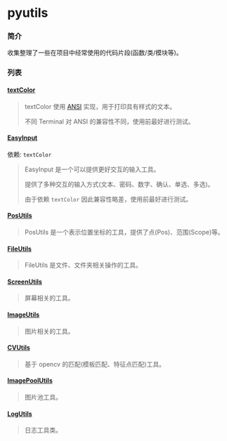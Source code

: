 # pyutils

### 简介

收集整理了一些在项目中经常使用的代码片段(函数/类/模块等)。

### 列表

#### [textColor](utils/textColor)

> textColor 使用 [ANSI](https://zh.wikipedia.org/wiki/ANSI转义序列) 实现，用于打印具有样式的文本。
>
> 不同 Terminal 对 ANSI 的兼容性不同，使用前最好进行测试。

#### [EasyInput](utils/EasyInput)

依赖: `textColor`

> EasyInput 是一个可以提供更好交互的输入工具。
>
> 提供了多种交互的输入方式(文本、密码、数字、确认、单选、多选)。
>
> 由于依赖 `textColor` 因此兼容性略差，使用前最好进行测试。

#### [PosUtils](utils/PosUtils.py)

> PosUtils 是一个表示位置坐标的工具，提供了点(Pos)、范围(Scope)等。

#### [FileUtils](utils/FileUtils.py)

> FileUtils 是文件、文件夹相关操作的工具。

#### [ScreenUtils](utils/ScreenUtils.py)

> 屏幕相关的工具。

#### [ImageUtils](utils/ImageUtils.py)

> 图片相关的工具。

#### [CVUtils](utils/CVUtils.py)

> 基于 opencv 的匹配(模板匹配、特征点匹配)工具。

#### [ImagePoolUtils](utils/ImagePoolUtils.py)

> 图片池工具。

#### [LogUtils](utils/LogUtils.py)

> 日志工具类。